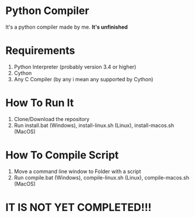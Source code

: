 # Python Compiler
It's a python compiler made by me. **It's unfinished**
# Requirements
1. Python Interpreter (probably version 3.4 or higher)
2. Cython
3. Any C Compiler (by any i mean any supported by Cython)
# How To Run It
1. Clone/Download the repository
2. Run install.bat (Windows), install-linux.sh (Linux), install-macos.sh (MacOS)
# How To Compile Script
1. Move a command line window to Folder with a script
2. Run compile.bat (Windows), compile-linux.sh (Linux), compile-macos.sh (MacOS)
# IT IS NOT YET COMPLETED!!!

